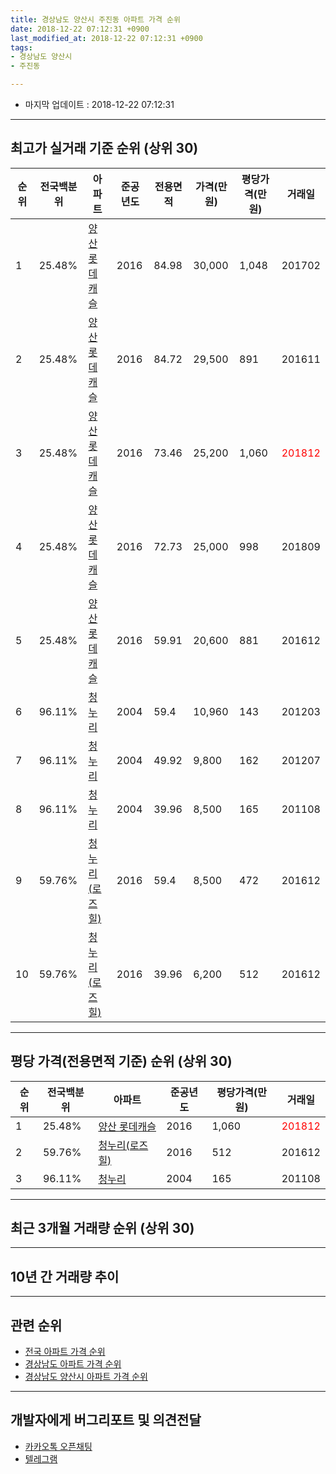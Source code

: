 ```yaml
---
title: 경상남도 양산시 주진동 아파트 가격 순위
date: 2018-12-22 07:12:31 +0900
last_modified_at: 2018-12-22 07:12:31 +0900
tags:
- 경상남도 양산시
- 주진동

---
```


* 마지막 업데이트 : 2018-12-22 07:12:31

---

## 최고가 실거래 기준 순위 (상위 30)


|순위|전국백분위|아파트|준공년도|전용면적|가격(만원)|평당가격(만원)|거래일|
|---|---|---|---|---|---|---|---|
|1|25.48%|[양산 롯데캐슬](https://search.naver.com/search.naver?query=%EA%B2%BD%EC%83%81%EB%82%A8%EB%8F%84+%EC%96%91%EC%82%B0%EC%8B%9C+%EC%A3%BC%EC%A7%84%EB%8F%99+%EC%96%91%EC%82%B0+%EB%A1%AF%EB%8D%B0%EC%BA%90%EC%8A%AC)|2016|84.98|30,000|1,048|201702|
|2|25.48%|[양산 롯데캐슬](https://search.naver.com/search.naver?query=%EA%B2%BD%EC%83%81%EB%82%A8%EB%8F%84+%EC%96%91%EC%82%B0%EC%8B%9C+%EC%A3%BC%EC%A7%84%EB%8F%99+%EC%96%91%EC%82%B0+%EB%A1%AF%EB%8D%B0%EC%BA%90%EC%8A%AC)|2016|84.72|29,500|891|201611|
|3|25.48%|[양산 롯데캐슬](https://search.naver.com/search.naver?query=%EA%B2%BD%EC%83%81%EB%82%A8%EB%8F%84+%EC%96%91%EC%82%B0%EC%8B%9C+%EC%A3%BC%EC%A7%84%EB%8F%99+%EC%96%91%EC%82%B0+%EB%A1%AF%EB%8D%B0%EC%BA%90%EC%8A%AC)|2016|73.46|25,200|1,060|<span style="color:red">201812</span>|
|4|25.48%|[양산 롯데캐슬](https://search.naver.com/search.naver?query=%EA%B2%BD%EC%83%81%EB%82%A8%EB%8F%84+%EC%96%91%EC%82%B0%EC%8B%9C+%EC%A3%BC%EC%A7%84%EB%8F%99+%EC%96%91%EC%82%B0+%EB%A1%AF%EB%8D%B0%EC%BA%90%EC%8A%AC)|2016|72.73|25,000|998|201809|
|5|25.48%|[양산 롯데캐슬](https://search.naver.com/search.naver?query=%EA%B2%BD%EC%83%81%EB%82%A8%EB%8F%84+%EC%96%91%EC%82%B0%EC%8B%9C+%EC%A3%BC%EC%A7%84%EB%8F%99+%EC%96%91%EC%82%B0+%EB%A1%AF%EB%8D%B0%EC%BA%90%EC%8A%AC)|2016|59.91|20,600|881|201612|
|6|96.11%|[청누리](https://search.naver.com/search.naver?query=%EA%B2%BD%EC%83%81%EB%82%A8%EB%8F%84+%EC%96%91%EC%82%B0%EC%8B%9C+%EC%A3%BC%EC%A7%84%EB%8F%99+%EC%B2%AD%EB%88%84%EB%A6%AC)|2004|59.4|10,960|143|201203|
|7|96.11%|[청누리](https://search.naver.com/search.naver?query=%EA%B2%BD%EC%83%81%EB%82%A8%EB%8F%84+%EC%96%91%EC%82%B0%EC%8B%9C+%EC%A3%BC%EC%A7%84%EB%8F%99+%EC%B2%AD%EB%88%84%EB%A6%AC)|2004|49.92|9,800|162|201207|
|8|96.11%|[청누리](https://search.naver.com/search.naver?query=%EA%B2%BD%EC%83%81%EB%82%A8%EB%8F%84+%EC%96%91%EC%82%B0%EC%8B%9C+%EC%A3%BC%EC%A7%84%EB%8F%99+%EC%B2%AD%EB%88%84%EB%A6%AC)|2004|39.96|8,500|165|201108|
|9|59.76%|[청누리(로즈힐)](https://search.naver.com/search.naver?query=%EA%B2%BD%EC%83%81%EB%82%A8%EB%8F%84+%EC%96%91%EC%82%B0%EC%8B%9C+%EC%A3%BC%EC%A7%84%EB%8F%99+%EC%B2%AD%EB%88%84%EB%A6%AC%28%EB%A1%9C%EC%A6%88%ED%9E%90%29)|2016|59.4|8,500|472|201612|
|10|59.76%|[청누리(로즈힐)](https://search.naver.com/search.naver?query=%EA%B2%BD%EC%83%81%EB%82%A8%EB%8F%84+%EC%96%91%EC%82%B0%EC%8B%9C+%EC%A3%BC%EC%A7%84%EB%8F%99+%EC%B2%AD%EB%88%84%EB%A6%AC%28%EB%A1%9C%EC%A6%88%ED%9E%90%29)|2016|39.96|6,200|512|201612|


---

## 평당 가격(전용면적 기준) 순위 (상위 30)


|순위|전국백분위|아파트|준공년도|평당가격(만원)|거래일|
|---|---|---|---|---|---|
|1|25.48%|[양산 롯데캐슬](https://search.naver.com/search.naver?query=%EA%B2%BD%EC%83%81%EB%82%A8%EB%8F%84+%EC%96%91%EC%82%B0%EC%8B%9C+%EC%A3%BC%EC%A7%84%EB%8F%99+%EC%96%91%EC%82%B0+%EB%A1%AF%EB%8D%B0%EC%BA%90%EC%8A%AC)|2016|1,060|<span style="color:red">201812</span>|
|2|59.76%|[청누리(로즈힐)](https://search.naver.com/search.naver?query=%EA%B2%BD%EC%83%81%EB%82%A8%EB%8F%84+%EC%96%91%EC%82%B0%EC%8B%9C+%EC%A3%BC%EC%A7%84%EB%8F%99+%EC%B2%AD%EB%88%84%EB%A6%AC%28%EB%A1%9C%EC%A6%88%ED%9E%90%29)|2016|512|201612|
|3|96.11%|[청누리](https://search.naver.com/search.naver?query=%EA%B2%BD%EC%83%81%EB%82%A8%EB%8F%84+%EC%96%91%EC%82%B0%EC%8B%9C+%EC%A3%BC%EC%A7%84%EB%8F%99+%EC%B2%AD%EB%88%84%EB%A6%AC)|2004|165|201108|


---

## 최근 3개월 거래량 순위 (상위 30)


<div style="width:100%;">
    <canvas id="deal_count_ranking" height="250"></canvas>
</div>


<script>
new Chart(document.getElementById("deal_count_ranking"), {
    type: 'horizontalBar',
    data: {
        labels: ['청누리', '양산 롯데캐슬'],
        datasets: [{
            label: '실거래 수',
            data: [10, 5],
            borderColor: "rgba(255, 0, 128, 1)",
            backgroundColor: "rgba(255, 0, 128, 0.5)",
            fill: false,
        }]
    },
    options: {
        responsive: true,
        title: {
            display: true,
            text: '최근 3개월 거래량 순위'
        },
        tooltips: {
            mode: 'index',
            intersect: false,
            callbacks: {
                title: function(tooltipItems, data) {
                    return "실거래 수:";
                },
                label: function(tooltipItem, data) {
                    return data.labels[tooltipItem.index] + ": " + tooltipItem.xLabel;
                }
            }
        },
        hover: {
            mode: 'nearest',
            intersect: true
        },
        scales: {
            xAxes: [{
                display: true,
                scaleLabel: {
                    display: true,
                    labelString: '실거래 수'
                },
                ticks: {
                    suggestedMin: 0,
                }
            }],
            yAxes: [{
                display: true,
                ticks: {
                    autoSkip: false,
                    callback: function(value, index, values) {
                        if (value.length > 15)
                            return value.substr(0, 13) + "...";
                        else
                            return value;
                    }
                },
                scaleLabel: {
                    display: false,
                }
            }]
        }
    }
});

</script>


---

## 10년 간 거래량 추이


<div style="width:100%;">
    <canvas id="deal_progress" height="250"></canvas>
</div>

<script>
new Chart(document.getElementById("deal_progress"), {
    type: 'line',
    data: {
        labels: ['200812','200901','200902','200903','200904','200905','200906','200907','200908','200909','200910','200911','200912','201001','201002','201003','201004','201005','201006','201007','201008','201009','201010','201011','201012','201101','201102','201103','201104','201105','201106','201107','201108','201109','201110','201111','201112','201201','201202','201203','201204','201205','201206','201207','201208','201209','201210','201211','201212','201301','201302','201303','201304','201305','201306','201307','201308','201309','201310','201311','201312','201401','201402','201403','201404','201405','201406','201407','201408','201409','201410','201411','201412','201501','201502','201503','201504','201505','201506','201507','201508','201509','201510','201511','201512','201601','201602','201603','201604','201605','201606','201607','201608','201609','201610','201611','201612','201701','201702','201703','201704','201705','201706','201707','201708','201709','201710','201711','201712','201801','201802','201803','201804','201805','201806','201807','201808','201809','201810','201811','201812'],
        datasets: [{
            label: '실거래 수',
            pointRadius: 1,
            data: [0, 0, 0, 0, 0, 0, 0, 0, 0, 0, 0, 0, 0, 0, 0, 0, 0, 0, 0, 0, 0, 0, 0, 0, 0, 0, 0, 0, 0, 1, 10, 5, 17, 7, 4, 4, 5, 0, 37, 50, 33, 42, 25, 20, 18, 11, 18, 16, 15, 8, 1, 5, 21, 25, 24, 17, 7, 3, 2, 2, 25, 5, 10, 8, 7, 5, 10, 0, 5, 9, 34, 15, 8, 1, 1, 8, 5, 2, 4, 1, 2, 5, 17, 5, 1, 2, 4, 8, 4, 3, 6, 3, 2, 7, 5, 2, 6, 4, 3, 4, 3, 8, 4, 7, 4, 3, 3, 9, 3, 6, 2, 4, 5, 5, 9, 6, 3, 3, 6, 5, 4],
            borderColor: "rgba(255, 201, 14, 1)",
            backgroundColor: "rgba(255, 201, 14, 0.5)",
            fill: true,
        }]
    },
    options: {
        responsive: true,
        title: {
            display: true,
            text: '10년간 거래량 추이'
        },
        tooltips: {
            mode: 'index',
            intersect: false,
        },
        hover: {
            mode: 'nearest',
            intersect: true
        },
        scales: {
            xAxes: [{
                display: true,
                scaleLabel: {
                    display: true,
                    labelString: '년/월'
                }
            }],
            yAxes: [{
                display: true,
                ticks: {
                    suggestedMin: 0,
                },
                scaleLabel: {
                    display: true,
                    labelString: '실거래 수'
                }
            }]
        }
    }
});

</script>


---

## 관련 순위

- [전국 아파트 가격 순위](https://inasie.github.io/apt-ranking/전국)
- [경상남도 아파트 가격 순위](https://inasie.github.io/apt-ranking/경상남도)
- [경상남도 양산시 아파트 가격 순위](https://inasie.github.io/apt-ranking/경상남도-양산시)


---

## 개발자에게 버그리포트 및 의견전달

- [카카오톡 오픈채팅](https://open.kakao.com/o/gLJUAP4)
- [텔레그램](https://t.me/inasie)

